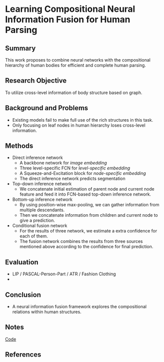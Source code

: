 # Learning Compositional Neural Information Fusion for Human Parsing
## Summary
This work proposes to combine neural networks with the compositional hierarchy of human bodies for efficient and complete human parsing.
## Research Objective
To utilize cross-level information of body structure based on graph.
## Background and Problems
- Existing models fail to make full use of the rich structures in this task.
- Only focusing on leaf nodes in human hierarchy loses cross-level information.
## Methods
- Direct inference network
	- A backbone network for *image embedding*
	- Three level-specific FCN for *level-specific embedding*
	- A Squeeze-and-Excitation block for *node-specific embedding*
	- The direct inference network predicts segmentation
- Top-down inference network
	- We concatenate initial estimation of parent node and current node feature and feed it into FCN-based top-down inference network.
- Bottom-up inference network
	- By using position-wise max-pooling, we can gather information from multiple descendants.
	- Then we concatenate information from children and current node to give a prediction.
- Conditional fusion network
	- For the results of three network, we estimate a extra confidence for each of them.
	- The fusion network combines the results from three sources mentioned above according to the confidence for final prediction.
## Evaluation
- LIP / PASCAL-Person-Part / ATR / Fashion Clothing
- 
## Conclusion
- A neural information fusion framework explores the compositional relations within human structures.
## Notes
[Code](https://github.com/ZzzjzzZ/CompositionalHumanParsing)
## References
<!--stackedit_data:
eyJoaXN0b3J5IjpbLTc3NjYxNDA1NV19
-->